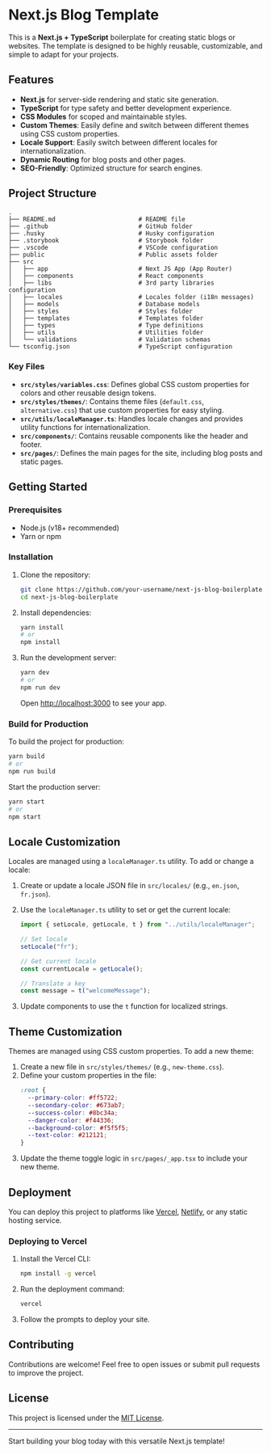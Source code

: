 # Next.js Blog Template

This is a **Next.js + TypeScript** boilerplate for creating static blogs or websites. The template is designed to be highly reusable, customizable, and simple to adapt for your projects.

## Features

- **Next.js** for server-side rendering and static site generation.
- **TypeScript** for type safety and better development experience.
- **CSS Modules** for scoped and maintainable styles.
- **Custom Themes**: Easily define and switch between different themes using CSS custom properties.
- **Locale Support**: Easily switch between different locales for internationalization.
- **Dynamic Routing** for blog posts and other pages.
- **SEO-Friendly**: Optimized structure for search engines.

## Project Structure

```shell
.
├── README.md                       # README file
├── .github                         # GitHub folder
├── .husky                          # Husky configuration
├── .storybook                      # Storybook folder
├── .vscode                         # VSCode configuration
├── public                          # Public assets folder
├── src
│   ├── app                         # Next JS App (App Router)
│   ├── components                  # React components
│   ├── libs                        # 3rd party libraries configuration
│   ├── locales                     # Locales folder (i18n messages)
│   ├── models                      # Database models
│   ├── styles                      # Styles folder
│   ├── templates                   # Templates folder
│   ├── types                       # Type definitions
│   ├── utils                       # Utilities folder
│   └── validations                 # Validation schemas
└── tsconfig.json                   # TypeScript configuration
```

### Key Files

- **`src/styles/variables.css`**: Defines global CSS custom properties for colors and other reusable design tokens.
- **`src/styles/themes/`**: Contains theme files (`default.css`, `alternative.css`) that use custom properties for easy styling.
- **`src/utils/localeManager.ts`**: Handles locale changes and provides utility functions for internationalization.
- **`src/components/`**: Contains reusable components like the header and footer.
- **`src/pages/`**: Defines the main pages for the site, including blog posts and static pages.

## Getting Started

### Prerequisites

- Node.js (v18+ recommended)
- Yarn or npm

### Installation

1. Clone the repository:

   ```bash
   git clone https://github.com/your-username/next-js-blog-boilerplate.git
   cd next-js-blog-boilerplate
   ```

2. Install dependencies:

   ```bash
   yarn install
   # or
   npm install
   ```

3. Run the development server:

   ```bash
   yarn dev
   # or
   npm run dev
   ```

   Open [http://localhost:3000](http://localhost:3000) to see your app.

### Build for Production

To build the project for production:

```bash
yarn build
# or
npm run build
```

Start the production server:

```bash
yarn start
# or
npm start
```

## Locale Customization

Locales are managed using a `localeManager.ts` utility. To add or change a locale:

1. Create or update a locale JSON file in `src/locales/` (e.g., `en.json`, `fr.json`).
2. Use the `localeManager.ts` utility to set or get the current locale:

   ```typescript
   import { setLocale, getLocale, t } from "../utils/localeManager";

   // Set locale
   setLocale("fr");

   // Get current locale
   const currentLocale = getLocale();

   // Translate a key
   const message = t("welcomeMessage");
   ```

3. Update components to use the `t` function for localized strings.

## Theme Customization

Themes are managed using CSS custom properties. To add a new theme:

1. Create a new file in `src/styles/themes/` (e.g., `new-theme.css`).
2. Define your custom properties in the file:
   ```css
   :root {
     --primary-color: #ff5722;
     --secondary-color: #673ab7;
     --success-color: #8bc34a;
     --danger-color: #f44336;
     --background-color: #f5f5f5;
     --text-color: #212121;
   }
   ```
3. Update the theme toggle logic in `src/pages/_app.tsx` to include your new theme.

## Deployment

You can deploy this project to platforms like [Vercel](https://vercel.com/), [Netlify](https://www.netlify.com/), or any static hosting service.

### Deploying to Vercel

1. Install the Vercel CLI:
   ```bash
   npm install -g vercel
   ```
2. Run the deployment command:
   ```bash
   vercel
   ```
3. Follow the prompts to deploy your site.

## Contributing

Contributions are welcome! Feel free to open issues or submit pull requests to improve the project.

## License

This project is licensed under the [MIT License](LICENSE).

---

Start building your blog today with this versatile Next.js template!
